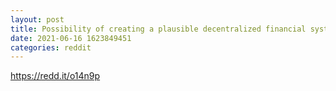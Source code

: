 ```yaml
--- 
layout: post 
title: Possibility of creating a plausible decentralized financial system for the developing world and a significant opportunity for investment? 
date: 2021-06-16 1623849451 
categories: reddit 
--- 
```

https://redd.it/o14n9p